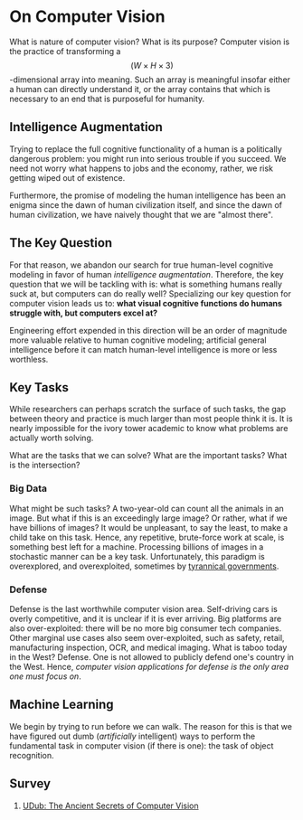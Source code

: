 # On Computer Vision

What is nature of computer vision? What is its purpose? Computer vision is the
practice of transforming a $$(W\times H\times 3)$$-dimensional array into
meaning. Such an array is meaningful insofar either a human can directly
understand it, or the array contains that which is necessary to an end that is
purposeful for humanity.

## Intelligence Augmentation

Trying to replace the full cognitive functionality of a human is a politically
dangerous problem: you might run into serious trouble if you succeed. We need
not worry what happens to jobs and the economy, rather, we risk getting wiped out of existence.

Furthermore, the promise of modeling the human intelligence has been an enigma since the dawn
of human civilization itself, and since the dawn of human civilization, we have
naively thought that we are "almost there". 

## The Key Question

For that reason, we abandon our search for true human-level cognitive
modeling in favor of human _intelligence augmentation_. Therefore, the key 
question that we will be tackling with is: what is something humans really suck at,
but computers can do really well? Specializing our key question for computer vision 
leads us to: __what visual cognitive functions do humans struggle with, but
computers excel at?__

Engineering effort expended in this direction will be an order of magnitude more
valuable relative to human cognitive modeling; artificial general intelligence 
before it can match human-level intelligence is more or less worthless.

## Key Tasks

While researchers can perhaps scratch the surface of such tasks,
the gap between theory and practice is much larger than most people think it is.
It is nearly impossible for the ivory tower academic to know what problems
are actually worth solving.

What are the tasks that we can solve? What are the important tasks? What 
is the intersection?

### Big Data

What might be such tasks? A two-year-old can count all the animals in an image.
But what if this is an exceedingly large image? Or rather, what if we have
billions of images? It would be unpleasant, to say the least, to make a child
take on this task. Hence, any repetitive, brute-force work at scale, is something
best left for a machine. Processing billions of images in a stochastic manner
can be a key task. Unfortunately, this paradigm is overexplored, and overexploited,
sometimes by [tyrannical governments](https://www.nytimes.com/2019/04/14/technology/china-surveillance-artificial-intelligence-racial-profiling.html).

### Defense

Defense is the last worthwhile computer vision area. Self-driving cars is 
overly competitive, and it is unclear if it is ever arriving. Big platforms
are also over-exploited: there will be no more big consumer tech companies.
Other marginal use cases also seem over-exploited, such as safety, retail,
manufacturing inspection, OCR, and medical imaging. What is taboo today in the
West? Defense. One is not allowed to publicly defend one's country in the 
West. Hence, _computer vision applications for defense is the only area
one must focus on_.

## Machine Learning

We begin by trying to run before we can walk. The reason for this is that we 
have figured out dumb (_artificially_ intelligent) ways to perform the
fundamental task in computer vision (if there is one): the task of object
recognition. 

## Survey

1. [UDub: The Ancient Secrets of Computer Vision](https://pjreddie.com/courses/computer-vision/)